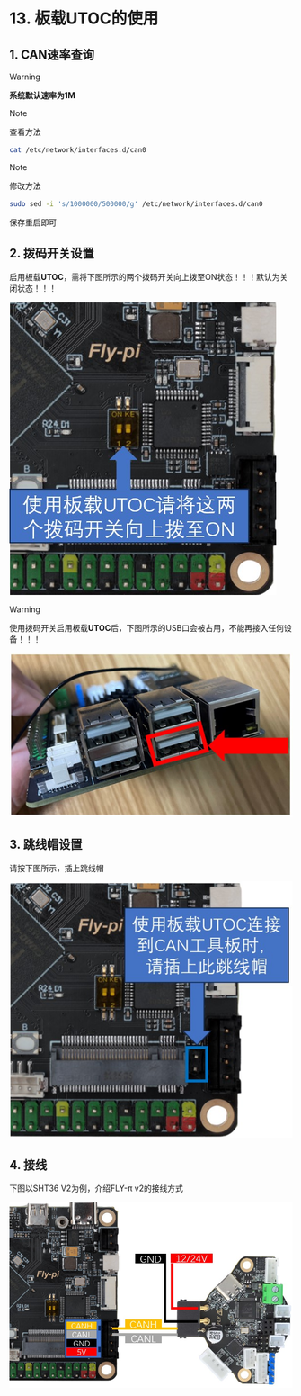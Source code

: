 #  13. 板载UTOC的使用

## 1. CAN速率查询

> [!WARNING]
>
> **系统默认速率为1M**

> [!NOTE]
>
> 查看方法

```bash
cat /etc/network/interfaces.d/can0
```

> [!NOTE]
>
> 修改方法

```bash
sudo sed -i 's/1000000/500000/g' /etc/network/interfaces.d/can0
```

保存重启即可

## 2. 拨码开关设置

启用板载**UTOC**，需将下图所示的两个拨码开关向上拨至ON状态！！！默认为关闭状态！！！

![utoc1](../../images/boards/fly_pi_v2/utoc1.jpg)

> [!WARNING]
> 使用拨码开关启用板载**UTOC**后，下图所示的USB口会被占用，不能再接入任何设备！！！

![utoc2](../../images/boards/fly_pi_v2/utoc2.jpg)

## 3. 跳线帽设置

请按下图所示，插上跳线帽

![120jpg](../../images/boards/fly_pi_v2/120jpg.jpg)

## 4. 接线

下图以SHT36 V2为例，介绍FLY-π v2的接线方式

![tosht36](../../images/boards/fly_pi_v2/tosht36.jpg)
